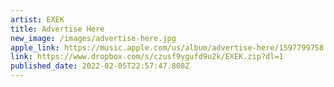 ```yaml
---
artist: EXEK
title: Advertise Here
new_image: /images/advertise-here.jpg
apple_link: https://music.apple.com/us/album/advertise-here/1597799758
link: https://www.dropbox.com/s/czusf9ygufd9u2k/EXEK.zip?dl=1
published_date: 2022-02-05T22:57:47.808Z
---
```

